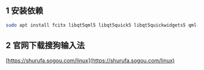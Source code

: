 

## 1 安装依赖
```sh
sudo apt install fcitx libqt5qml5 libqt5quick5 libqt5quickwidgets5 qml-module-qtquick2 libgsettings-qt1 -y
```

## 2 官网下载搜狗输入法

[https://shurufa.sogou.com/linux](https://shurufa.sogou.com/linux)

